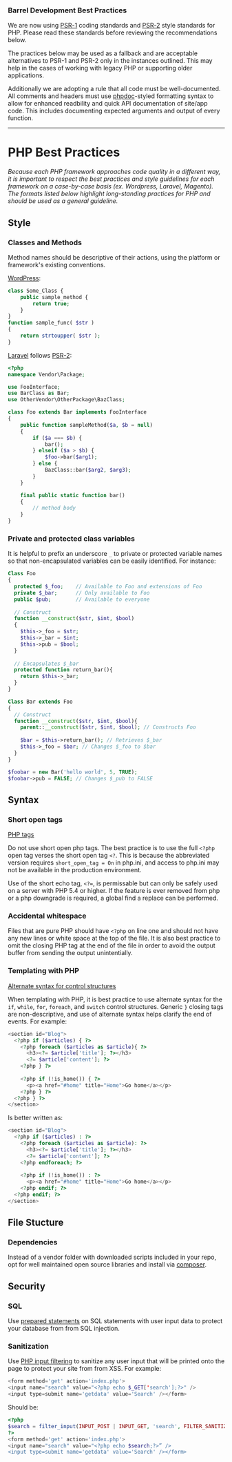 ### Barrel Development Best Practices

We are now using [PSR-1](http://www.php-fig.org/psr/psr-1/) coding standards and [PSR-2](http://www.php-fig.org/psr/psr-2/) style standards for PHP. Please read these standards before reviewing the recommendations below.

The practices below may be used as a fallback and are acceptable alternatives to PSR-1 and PSR-2 only in the instances outlined. This may help in the cases of working with legacy PHP or supporting older applications.

Additionally we are adopting a rule that all code must be well-documented. All comments and headers must use [phpdoc](http://www.phpdoc.org/docs/latest/index.html)-styled formatting syntax to allow for enhanced readbility and quick API documentation of site/app code. This includes documenting expected arguments and output of every function.

---

# PHP Best Practices

_Because each PHP framework approaches code quality in a different way, it is important to respect the best practices and style guidelines for each framework on a case-by-case basis (ex. Wordpress, Laravel, Magento). The formats listed below highlight long-standing practices for PHP and should be used as a general guideline._

## Style

### Classes and Methods

Method names should be descriptive of their actions, using the platform or framework's existing conventions.

[WordPress](https://make.wordpress.org/core/handbook/best-practices/coding-standards/php/):
```php
class Some_Class {
    public sample_method {
        return true;
    }
}
function sample_func( $str )
{
    return strtoupper( $str );
}
```

[Laravel](https://laravel.com/docs/5.4/contributions#coding-style) follows [PSR-2](https://github.com/php-fig/fig-standards/blob/master/accepted/PSR-2-coding-style-guide.md):
```php
<?php
namespace Vendor\Package;

use FooInterface;
use BarClass as Bar;
use OtherVendor\OtherPackage\BazClass;

class Foo extends Bar implements FooInterface
{
    public function sampleMethod($a, $b = null)
    {
        if ($a === $b) {
            bar();
        } elseif ($a > $b) {
            $foo->bar($arg1);
        } else {
            BazClass::bar($arg2, $arg3);
        }
    }

    final public static function bar()
    {
        // method body
    }
}
```

### Private and protected class variables

It is helpful to prefix an underscore `_` to private or protected variable names so that non-encapsulated variables can be easily identified. For instance:

```php
Class Foo
{
  protected $_foo;    // Available to Foo and extensions of Foo
  private $_bar;      // Only available to Foo
  public $pub;        // Available to everyone
  
  // Construct
  function __construct($str, $int, $bool)
  {
    $this->_foo = $str;
    $this->_bar = $int;
    $this->pub = $bool;
  }
  
  // Encapsulates $_bar
  protected function return_bar(){
    return $this->_bar;
  }
}

Class Bar extends Foo
{
  // Construct
  function __construct($str, $int, $bool){
    parent::__construct($str, $int, $bool); // Constructs Foo
  
    $bar = $this->return_bar(); // Retrieves $_bar
    $this->_foo = $bar; // Changes $_foo to $bar
  }
}

$foobar = new Bar('hello world', 5, TRUE);
$foobar->pub = FALSE; // Changes $_pub to FALSE
```

## Syntax

### Short open tags

[PHP tags](http://www.php.net/manual/en/language.basic-syntax.phptags.php)

Do not use short open php tags. The best practice is to use the full `<?php` open tag verses the short open tag `<?`. This is because the abbreviated version requires `short_open_tag = On` in php.ini, and access to php.ini may not be available in the production environment.

Use of the short echo tag, `<?=`, is permissable but can only be safely used on a server with PHP 5.4 or higher. If the feature is ever removed from php or a php downgrade is required, a global find a replace can be performed.

### Accidental whitespace

Files that are pure PHP should have `<?php` on line one and should not have any new lines or white space at the top of the file. It is also best practice to omit the closing PHP tag at the end of the file in order to avoid the output buffer from sending the output unintentially.

### Templating with PHP

[Alternate syntax for control structures](http://us1.php.net/alternative_syntax)

When templating with PHP, it is best practice to use alternate syntax for the `if`, `while`, `for`, `foreach`, and `switch` control structures. Generic `}` closing tags are non-descriptive, and use of alternate syntax helps clarify the end of events. For example:

```php
<section id="Blog">
  <?php if ($articles) { ?>
    <?php foreach ($articles as $article){ ?>
      <h3><?= $article['title']; ?></h3>
      <?= $article['content']; ?>
    <?php } ?>
    
    <?php if (!is_home()) { ?>
      <p><a href="#home" title="Home">Go home</a></p>
    <?php } ?>
  <?php } ?>
</section>
```

Is better written as:

```php
<section id="Blog">
  <?php if ($articles) : ?>
    <?php foreach ($articles as $article): ?>
      <h3><?= $article['title']; ?></h3>
      <?= $article['content']; ?>
    <?php endforeach; ?>
    
    <?php if (!is_home()) : ?>
      <p><a href="#home" title="Home">Go home</a></p>
    <?php endif; ?>
  <?php endif; ?>
</section>
```

## File Stucture

### Dependencies

Instead of a vendor folder with downloaded scripts included in your repo, opt for well maintained open source libraries and install via [composer](https://getcomposer.org).

## Security

### SQL

Use [prepared statements](http://php.net/manual/en/pdo.prepared-statements.php) on SQL statements with user input data to protect your database from from SQL injection. 

### Sanitization 

Use [PHP input filtering](http://www.php.net/manual/en/function.filter-input.php) to sanitize any user input that will be printed onto the page to protect your site from from XSS. For example:

```php
<form method='get' action='index.php'>
<input name="search" value="<?php echo $_GET['search'];?>" />
<input type=submit name='getdata' value='Search' /></form>
```

Should be:

```php
<?php
$search = filter_input(INPUT_POST | INPUT_GET, 'search', FILTER_SANITIZE_SPECIAL_CHARS);
?>
<form method='get' action='index.php'>
<input name="search" value="<?php echo $search;?>” />
<input type=submit name='getdata' value='Search' /></form>
```
